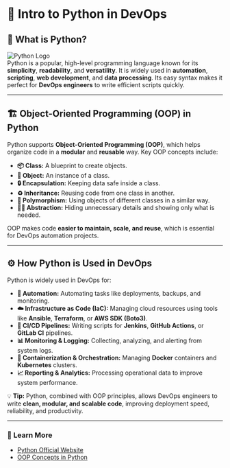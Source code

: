 # 🐍 Intro to Python  in DevOps 

## 🌟 What is Python?
![Python Logo](https://www.python.org/static/community_logos/python-logo.png)  
Python is a popular, high-level programming language known for its **simplicity**, **readability**, and **versatility**. It is widely used in **automation**, **scripting**, **web development**, and **data processing**. Its easy syntax makes it perfect for **DevOps engineers** to write efficient scripts quickly.  

---

## 🏗️ Object-Oriented Programming (OOP) in Python
Python supports **Object-Oriented Programming (OOP)**, which helps organize code in a **modular** and **reusable** way. Key OOP concepts include:  

- **📦 Class:** A blueprint to create objects.  
- **👤 Object:** An instance of a class.  
- **🔒 Encapsulation:** Keeping data safe inside a class.  
- **♻️ Inheritance:** Reusing code from one class in another.  
- **🔄 Polymorphism:** Using objects of different classes in a similar way.  
- **🕵️‍♂️ Abstraction:** Hiding unnecessary details and showing only what is needed.  

OOP makes code **easier to maintain, scale, and reuse**, which is essential for DevOps automation projects.

---

## ⚙️ How Python is Used in DevOps
Python is widely used in DevOps for:  

- **🤖 Automation:** Automating tasks like deployments, backups, and monitoring.  
- **☁️ Infrastructure as Code (IaC):** Managing cloud resources using tools like **Ansible**, **Terraform**, or **AWS SDK (Boto3)**.  
- **🚀 CI/CD Pipelines:** Writing scripts for **Jenkins**, **GitHub Actions**, or **GitLab CI** pipelines.  
- **📊 Monitoring & Logging:** Collecting, analyzing, and alerting from system logs.  
- **🐳 Containerization & Orchestration:** Managing **Docker** containers and **Kubernetes** clusters.  
- **📈 Reporting & Analytics:** Processing operational data to improve system performance.  

💡 **Tip:** Python, combined with OOP principles, allows DevOps engineers to write **clean, modular, and scalable code**, improving deployment speed, reliability, and productivity.

---

### 🔗 Learn More
- [Python Official Website](https://www.python.org/)  
- [OOP Concepts in Python](https://realpython.com/python3-object-oriented-programming/)  
